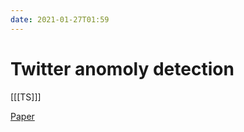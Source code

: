 ```yaml
---
date: 2021-01-27T01:59
---
```


# Twitter anomoly detection

[[[TS]]]

[Paper](file://home/roc/Documents/Stats/Downloads/hotcloud14-vallis.pdf)